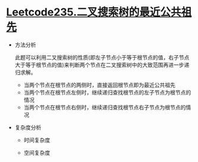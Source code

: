 # [Leetcode235.二叉搜索树的最近公共祖先](<https://leetcode-cn.com/problems/lowest-common-ancestor-of-a-binary-search-tree/>)

- 方法分析

  此题可以利用二叉搜索树的性质(即左子节点小于等于根节点的值，右子节点大于等于根节点的值)来判断两个节点在二叉搜索树中的大致范围再进一步递归求解。

  - 当两个节点在根节点的两侧时，直接返回根节点即为最近公共祖先
  - 当两个节点在根节点左侧时，继续递归查找根节点的左子节点为根节点的情况
  - 当两个节点在根节点右侧时，继续递归查找根节点右子节点为根节点的情况

- 复杂度分析

  - 时间复杂度

    

  - 空间复杂度

    
